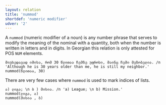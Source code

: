 ```yaml
---
layout: relation
title: 'nummod'
shortdef: 'numeric modifier'
udver: '2'
---
```


A `nummod` (numeric modifier of a noun) is any number phrase that serves to modify the meaning of the nominal with a quantity, both when the number is written in letters and in digits. In Georgian this relation is only attested for POS <code>NUM</code> elements. 

~~~ sdparse
მიუხედავად იმისა, რომ 30 წლითაა ჩემზე უფროსი, მაინც ჩემი მეზობელია. /n 'Although he is 30 years older than me, he is still my neighbor.'
nummod(წლითაა, 30)
~~~

There are very few cases where <code>nummod</code> is used to mark indices of lists.

~~~ sdparse
ა) ლიგა; \n ბ ) მისია. /n 'a) League; \n b) Mission.'
nummod(ლიგა, ა)
nummod(მისია , ბ)
~~~
<!-- Interlanguage links updated Po 6. listopadu 2023, 21:43:12 CET -->
